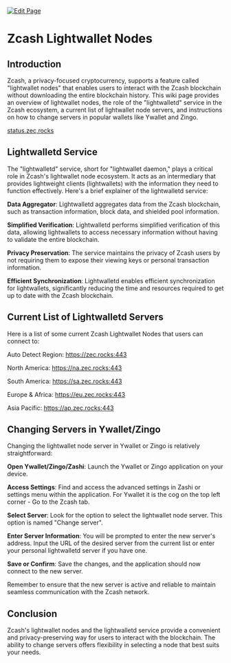 <a href="https://github.com/zechub/zechub/edit/main/site/Zcash_Tech/Lightwallet_Nodes.md" target="_blank">
  <img src="https://img.shields.io/badge/Edit-blue" alt="Edit Page"/>
</a>


# Zcash Lightwallet Nodes

## Introduction

Zcash, a privacy-focused cryptocurrency, supports a feature called "lightwallet nodes" that enables users to interact with the Zcash blockchain without downloading the entire blockchain history. This wiki page provides an overview of lightwallet nodes, the role of the "lightwalletd" service in the Zcash ecosystem, a current list of lightwallet node servers, and instructions on how to change servers in popular wallets like Ywallet and Zingo.

[status.zec,rocks](https://status.zec.rocks/) 


## Lightwalletd Service

The "lightwalletd" service, short for "lightwallet daemon," plays a critical role in Zcash's lightwallet node ecosystem. It acts as an intermediary that provides lightweight clients (lightwallets) with the information they need to function effectively. Here's a brief explainer of the lightwalletd service:

__Data Aggregator__: Lightwalletd aggregates data from the Zcash blockchain, such as transaction information, block data, and shielded pool information.

__Simplified Verification__: Lightwalletd performs simplified verification of this data, allowing lightwallets to access necessary information without having to validate the entire blockchain.

__Privacy Preservation__: The service maintains the privacy of Zcash users by not requiring them to expose their viewing keys or personal transaction information.

__Efficient Synchronization__: Lightwalletd enables efficient synchronization for lightwallets, significantly reducing the time and resources required to get up to date with the Zcash blockchain.


## Current List of Lightwalletd Servers

Here is a list of some current Zcash Lightwallet Nodes that users can connect to:

Auto Detect Region: https://zec.rocks:443

North America: https://na.zec.rocks:443

South America: https://sa.zec.rocks:443

Europe & Africa: https://eu.zec.rocks:443

Asia Pacific: https://ap.zec.rocks:443

## Changing Servers in Ywallet/Zingo

Changing the lightwallet node server in Ywallet or Zingo is relatively straightforward:

__Open Ywallet/Zingo/Zashi__: Launch the Ywallet or Zingo application on your device.

__Access Settings__: Find and access the advanced settings in Zashi or settings menu within the application. For Ywallet it is the cog on the top left corner - Go to the Zcash tab. 

__Select Server__: Look for the option to select the lightwallet node server. This option is named "Change server".

__Enter Server Information__: You will be prompted to enter the new server's address. Input the URL of the desired server from the current list or enter your personal lightwalletd server if you have one. 

__Save or Confirm__: Save the changes, and the application should now connect to the new server.

Remember to ensure that the new server is active and reliable to maintain seamless communication with the Zcash network.

## Conclusion

Zcash's lightwallet nodes and the lightwalletd service provide a convenient and privacy-preserving way for users to interact with the blockchain. The ability to change servers offers flexibility in selecting a node that best suits your needs. 
